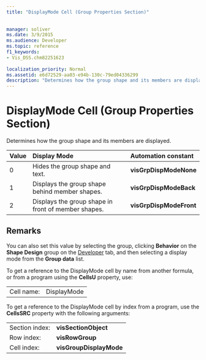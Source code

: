 ```yaml
---
title: "DisplayMode Cell (Group Properties Section)"
 
 
manager: soliver
ms.date: 3/9/2015
ms.audience: Developer
ms.topic: reference
f1_keywords:
- Vis_DSS.chm82251623
 
localization_priority: Normal
ms.assetid: e6d72529-aa03-e94b-130c-79ed04336299
description: "Determines how the group shape and its members are displayed."
---
```


# DisplayMode Cell (Group Properties Section)

Determines how the group shape and its members are displayed.
  
|**Value**|**Display Mode**|**Automation constant**|
|:-----|:-----|:-----|
|0  <br/> |Hides the group shape and text.  <br/> |**visGrpDispModeNone** <br/> |
|1  <br/> |Displays the group shape behind member shapes.  <br/> |**visGrpDispModeBack** <br/> |
|2  <br/> |Displays the group shape in front of member shapes.  <br/> |**visGrpDispModeFront** <br/> |
   
## Remarks

You can also set this value by selecting the group, clicking **Behavior** on the **Shape Design** group on the [Developer](run-in-developer-mode-display-the-developer-tab.md) tab, and then selecting a display mode from the **Group data** list. 
  
To get a reference to the DisplayMode cell by name from another formula, or from a program using the **CellsU** property, use: 
  
|||
|:-----|:-----|
|Cell name:  <br/> |DisplayMode  <br/> |
   
To get a reference to the DisplayMode cell by index from a program, use the **CellsSRC** property with the following arguments: 
  
|||
|:-----|:-----|
|Section index:  <br/> |**visSectionObject** <br/> |
|Row index:  <br/> |**visRowGroup** <br/> |
|Cell index:  <br/> |**visGroupDisplayMode** <br/> |
   

